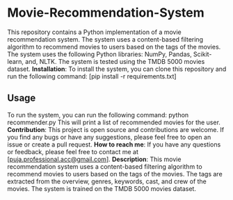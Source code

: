 # Movie-Recommendation-System
This repository contains a Python implementation of a movie recommendation system. The system uses a content-based filtering algorithm to recommend movies to users based on the tags of the movies. The system uses the following Python libraries: NumPy, Pandas, Scikit-learn, and, NLTK. The system is tested using the TMDB 5000 movies dataset.
**Installation**: To install the system, you can clone this repository and run the following command: [pip install -r requirements.txt]
## Usage
To run the system, you can run the following command: python recommender.py
This will print a list of recommended movies for the user.
**Contribution**: This project is open source and contributions are welcome. If you find any bugs or have any suggestions, please feel free to open an issue or create a pull request.
**How to reach me**: If you have any questions or feedback, please feel free to contact me at [puja.professional.acc@gmail.com].
**Description**: This movie recommendation system uses a content-based filtering algorithm to recommend movies to users based on the tags of the movies. The tags are extracted from the overview, genres, keywords, cast, and crew of the movies. The system is trained on the TMDB 5000 movies dataset.
